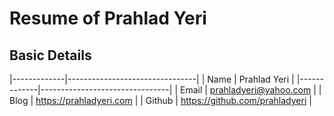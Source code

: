 # Resume of Prahlad Yeri

## Basic Details

|-------------|--------------------------------|
| Name        | Prahlad Yeri                   |
|-------------|--------------------------------|
| Email       | prahladyeri@yahoo.com          |
| Blog        | https://prahladyeri.com        |
| Github      | https://github.com/prahladyeri |
